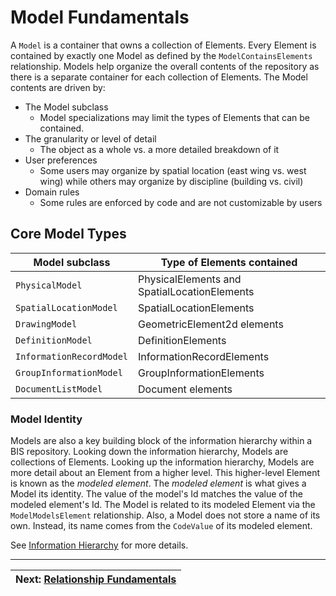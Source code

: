 # Model Fundamentals

A `Model` is a container that owns a collection of Elements.
Every Element is contained by exactly one Model as defined by the `ModelContainsElements` relationship.
Models help organize the overall contents of the repository as there is a separate container for each collection of Elements.
The Model contents are driven by:

- The Model subclass
  - Model specializations may limit the types of Elements that can be contained.
- The granularity or level of detail
  - The object as a whole vs. a more detailed breakdown of it
- User preferences
  - Some users may organize by spatial location (east wing vs. west wing) while others may organize by discipline (building vs. civil)
- Domain rules
  - Some rules are enforced by code and are not customizable by users

## Core Model Types

| Model subclass            | Type of Elements contained        |
|---------------------------|-----------------------------------------------|
| `PhysicalModel`           | PhysicalElements and SpatialLocationElements  |
| `SpatialLocationModel`    | SpatialLocationElements                       |
| `DrawingModel`            | GeometricElement2d elements                   |
| `DefinitionModel`         | DefinitionElements                            |
| `InformationRecordModel`  | InformationRecordElements                     |
| `GroupInformationModel`   | GroupInformationElements                      |
| `DocumentListModel`       | Document elements                             |

### Model Identity

Models are also a key building block of the information hierarchy within a BIS repository.
Looking down the information hierarchy, Models are collections of Elements.
Looking up the information hierarchy, Models are more detail about an Element from a higher level.
This higher-level Element is known as the *modeled element*. The *modeled element* is what gives a
Model its identity. The value of the model's Id matches the value of the modeled element's Id.
The Model is related to its modeled Element via the `ModelModelsElement` relationship.
Also, a Model does not store a name of its own. Instead, its name comes from the `CodeValue` of its modeled element.

See [Information Hierarchy](./information-hierarchy.md) for more details.

<!-- WIP
## Rules

TODO - Each Model represents a single *perspective* on a portion of reality.

TODO - Replace diagrams with better ones?
![Core Model Types](./media/core-model-types.png)
![Granularity](./media/granularity.png)
-->

---
| Next: [Relationship Fundamentals](./relationship-fundamentals.md)
|:---
